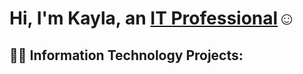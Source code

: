 <h1>Hi, I'm Kayla, an <a href="https://linkedin.com/in/kmann777">IT Professional</a>☺</h1>

<h2>👨‍💻 Information Technology Projects:</h2>
